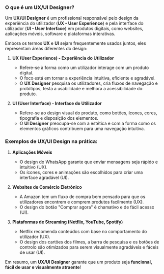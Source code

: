 ### O que é um **UX/UI Designer**?

Um **UX/UI Designer** é um profissional responsável pelo design da experiência do utilizador (**UX - User Experience**) e pela interface do utilizador (**UI - User Interface**) em produtos digitais, como websites, aplicações móveis, software e plataformas interativas.

Embora os termos **UX** e **UI** sejam frequentemente usados juntos, eles representam áreas diferentes do design:

1. **UX (User Experience) - Experiência do Utilizador**  
   - Refere-se à forma como um utilizador interage com um produto digital.  
   - O foco está em tornar a experiência intuitiva, eficiente e agradável.  
   - O **UX Designer** pesquisa os utilizadores, cria fluxos de navegação e protótipos, testa a usabilidade e melhora a acessibilidade do produto.

2. **UI (User Interface) - Interface do Utilizador**  
   - Refere-se ao design visual do produto, como botões, ícones, cores, tipografia e disposição dos elementos.  
   - O **UI Designer** preocupa-se com a estética e com a forma como os elementos gráficos contribuem para uma navegação intuitiva.

### Exemplos de UX/UI Design na prática:

1. **Aplicações Móveis**  
   - O design do WhatsApp garante que enviar mensagens seja rápido e intuitivo (UX).  
   - Os ícones, cores e animações são escolhidos para criar uma interface agradável (UI).

2. **Websites de Comércio Eletrónico**  
   - A Amazon tem um fluxo de compra bem pensado para que os utilizadores encontrem e comprem produtos facilmente (UX).  
   - O design do botão "Comprar agora" é chamativo e de fácil acesso (UI).

3. **Plataformas de Streaming (Netflix, YouTube, Spotify)**  
   - Netflix recomenda conteúdos com base no comportamento do utilizador (UX).  
   - O design dos cartões dos filmes, a barra de pesquisa e os botões de controlo são otimizados para serem visualmente agradáveis e fáceis de usar (UI).

Em resumo, um **UX/UI Designer** garante que um produto seja **funcional, fácil de usar e visualmente atraente**!
